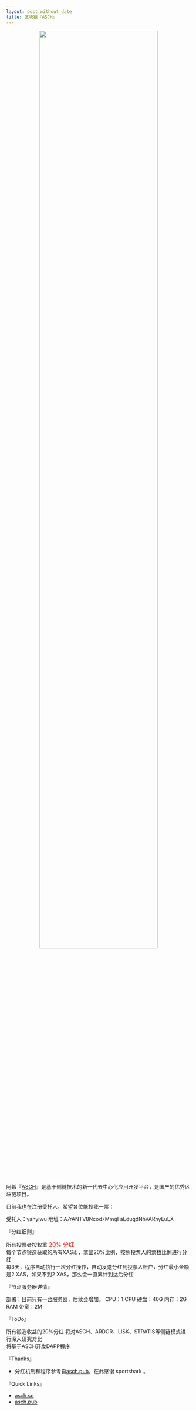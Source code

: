 ```yaml
---
layout: post_without_date
title: 区块链『ASCH』
---
```


<center>
<img src="http://7viirv.com1.z0.glb.clouddn.com/xas.jpg" class="photo", style="width:80%"></img>  
</center>  

阿希『[ASCH](https://www.asch.so/)』是基于侧链技术的新一代去中心化应用开发平台，是国产的优秀区块链项目。

目前我也在注册受托人，希望各位能投我一票：

受托人：yanyiwu
地址：A7rANTV8Ncod7MmqFaEduqdNhVARnyEuLX  

『分红细则』

所有投票者按权重<span style="color:red; font-size:1.1em"> 20% 分红</span>  
每个节点锻造获取的所有XAS币，拿出20%比例，按照投票人的票数比例进行分红  
每3天，程序自动执行一次分红操作，自动发送分红到投票人账户，分红最小金额是2 XAS，如果不到2 XAS，那么会一直累计到达后分红  

『节点服务器详情』

部署：目前只有一台服务器，后续会增加。
CPU：1 CPU
硬盘：40G
内存：2G RAM
带宽：2M

『ToDo』

所有锻造收益的20%分红
将对ASCH、ARDOR、LISK、STRATIS等侧链模式进行深入研究对比  
将基于ASCH开发DAPP程序  

『Thanks』

+ 分红机制和程序参考自[asch.pub](http://asch.pub/)，在此感谢 sportshark 。

『Quick Links』

+ [asch.so](https://www.asch.so/)
+ [asch.pub](http://asch.pub/)
